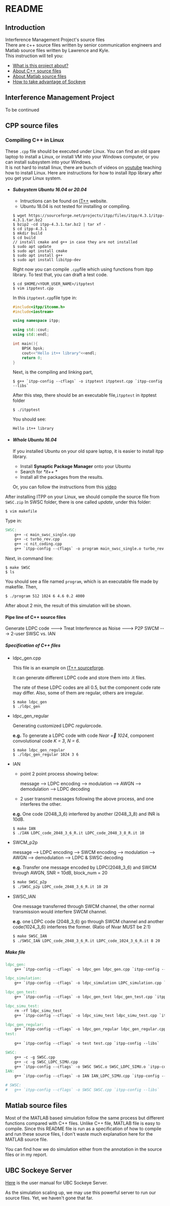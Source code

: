 # README
## Introduction
Interference Management Project's source files  
There are c++ source files written by senior communication engineers and Matlab source files written by Lawrence and Kyle.   
This instruction will tell you:
- [What is this project about?](#interference-management-project)
- [About C++ source files](#cpp-source-files)
- [About Matlab source files](#matlab-source-files)
- [How to take advantage of Sockeye](#ubc-sockeye-server)
## Interference Management Project
To be continued
## CPP source files
### Compiling C++ in Linux 
These `.cpp` file should be executed under Linux. You can find an old spare laptop to install a Linux, or install VM into your Windows computer, or you can install subsystem into your Windows.  
It is not hard to install linux, there are bunch of videos on [youtube](https://www.youtube.com/?gl=CA) teaching how to install Linux. Here are instructions for how to install Itpp library after you get your Linux system.
- #### *Subsystem Ubuntu 16.04 or 20.04*
    - Intructions can be found on [IT++](http://itpp.sourceforge.net/4.3.1/installation.html) website.
    - Ubuntu 18.04 is not tested for installing or compiling.
    ```shell
    $ wget https://sourceforge.net/projects/itpp/files/itpp/4.3.1/itpp-4.3.1.tar.bz2
    $ bzip2 -cd itpp-4.3.1.tar.bz2 | tar xf -
    $ cd itpp-4.3.1
    $ mkdir build
    $ cd build
    // install cmake and g++ in case they are not installed
    $ sudo apt update
    $ sudo apt install cmake
    $ sudo apt install g++
    $ sudo apt install libitpp-dev
    ```
    Right now you can compile `.cpp`file which using functions from itpp library. To test that, you can draft a test code.
    ```shell
    $ cd $HOME/<YOUR_USER_NAME>/itpptest
    $ vim itpptest.cpp
    ```
    In this `itpptest.cpp`file type in:
    ```c++
    #include<itpp/itcomm.h>
    #include<iostream>
    
    using namespace itpp;
    
    using std::cout;
    using std::endl;
    
    int main(){
        BPSK bpsk;
        cout<<"Hello it++ library"<<endl;
        return 0;
    }
    ```
    Next, is the compiling and linking part, 
    ```shell
    $ g++ `itpp-config --cflags` -o itpptest itpptest.cpp `itpp-config --libs`
    ```
    After this step, there should be an executable file,`itpptest` in itpptest folder
    ```shell
    $ ./itpptest
    ```
    You should see:
    ```
    Hello it++ library
    ```
- #### *Whole Ubuntu 16.04*
    If you installed Ubuntu on your old spare laptop, it is easier to install itpp library.
    - Install  **Synaptic Package Manager** onto your Ubuntu
    - Search for *\*it++ \**
    - Install all the packages from the results.

    Or, you can follow the instructions from this [video](https://www.youtube.com/watch?v=GWoVivaLzIo&t=199s)  

After installing ITPP on your Linux, we should compile the source file from `SWSC.zip`
In SWSC folder, there is one called *update*, under this folder:
```shell
$ vim makefile
```
Type in:
```makefile
SWSC:
    g++ -c main_swsc_single.cpp
    g++ -c turbo_rev.cpp
    g++ -c nit_coding.cpp
    g++ `itpp-config --cflags` -o program main_swsc_single.o turbo_rev.o nit_coding.o `itpp-config --libs`
```
Next, in command line:
```shell
$ make SWSC
$ ls
```
You should see a file named `program`, which is an executable file made by makefile.
Then,
```shell
$ ./program 512 1024 6 4.6 0.2 4000
```
After about 2 min, the result of this simulation will be shown.

#### Pipe line of C++ source files

Generate LDPC code ---> Treat Interference as Noise ---> P2P SWCM ---> 2-user SWSC vs. IAN

##### Specification of C++ files

- ldpc_gen.cpp

  This file is an example on [IT++ sourceforge](http://itpp.sourceforge.net/4.3.1/ldpc_gen_codes.html).

  It can generate different LDPC code and store them into .it files.

  The rate of these LDPC codes are all 0.5, but the component code rate may differ. Also, some of them are regular, others are irregular.

  ```shell
  $ make ldpc_gen
  $ ./ldpc_gen
  ```

- ldpc_gen_regular

  Generating customized LDPC *regular*code.

  **e.g.** To generate a LDPC code with code *Near = 1024*, component convolutional code *K = 3*, *N = 6*.

  ```shell
  $ make ldpc_gen_regular
  $ ./ldpc_gen_regular 1024 3 6
  ```

- IAN

  - point 2 point process showing below:

    message --> LDPC encoding --> modulation --> AWGN --> demodulation --> LDPC decoding

  - 2 user transmit messages following the above process, and one interferes the other.

  

  **e.g.** One code (2048_3_6) interfered by another (2048_3_8) and INR is 10dB.

  ```shell
  $ make IAN
  $ ./IAN LDPC_code_2048_3_6_R.it LDPC_code_2048_3_8_R.it 10
  ```

- SWCM_p2p

  message --> LDPC encoding --> SWCM encoding --> modulation --> AWGN --> demodulation --> LDPC & SWSC decoding

  **e.g.** Transfer one message encoded by LDPC(2048_3_6) and SWCM through AWGN, SNR = 10dB, block_num = 20

  ```sh
  $ make SWSC_p2p
  $ ./SWSC_p2p LDPC_code_2048_3_6_R.it 10 20
  ```

- SWSC_IAN

  One message transferred through SWCM channel, the other normal transmission would interfere SWCM channel.

  **e.g.** one LDPC code (2048_3_6) go through SWCM channel and another code(1024_3_6) interferes the former. (Ratio of Nvar MUST be 2:1)

  ```sh
  $ make SWSC_IAN
  $ ./SWSC_IAN LDPC_code_2048_3_6_R.it LDPC_code_1024_3_6_R.it 8 20
  ```

##### Make file

```makefile
ldpc_gen:
	g++ `itpp-config --cflags` -o ldpc_gen ldpc_gen.cpp `itpp-config --libs`

ldpc_simulation:
	g++ `itpp-config --cflags` -o ldpc_simulation LDPC_simulation.cpp `itpp-config --libs`

ldpc_gen_test:
	g++ `itpp-config --cflags` -o ldpc_gen_test ldpc_gen_test.cpp `itpp-config --libs`

ldpc_simu_test:
	rm -rf ldpc_simu_test
	g++ `itpp-config --cflags` -o ldpc_simu_test ldpc_simu_test.cpp `itpp-config --libs`

ldpc_gen_regular:
	g++ `itpp-config --cflags` -o ldpc_gen_regular ldpc_gen_regular.cpp `itpp-config --libs`
test:
	
	g++ `itpp-config --cflags` -o test test.cpp `itpp-config --libs`

SWSC:
	g++ -c -g SWSC.cpp
	g++ -c -g SWSC_LDPC_SIMU.cpp
	g++ `itpp-config --cflags` -o SWSC SWSC.o SWSC_LDPC_SIMU.o `itpp-config --libs`
IAN:
	g++ `itpp-config --cflags` -o IAN IAN_LDPC_SIMU.cpp `itpp-config --libs`

# SWSC:
# 	g++ `itpp-config --cflags` -o SWSC SWSC.cpp `itpp-config --libs`
```



## Matlab source files

Most of the MATLAB based simulation follow the same process but different functions compared with C++ files. Unlike C++ file, MATLAB file is easy to compile. Since this README file is run as a specification of how to compile and run these source files, I don't waste much explanation here for the MATLAB source file.

You can find how we do simulation either from the annotation in the source files or in my report.

## UBC Sockeye Server

[Here](https://confluence.it.ubc.ca/display/UARC) is the user manual for UBC Sockeye Server.

As the simulation scaling up, we may use this powerful server to run our source files. Yet, we haven't gone  that far.